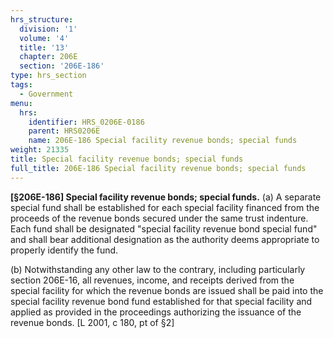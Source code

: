 ```yaml
---
hrs_structure:
  division: '1'
  volume: '4'
  title: '13'
  chapter: 206E
  section: '206E-186'
type: hrs_section
tags:
  - Government
menu:
  hrs:
    identifier: HRS_0206E-0186
    parent: HRS0206E
    name: 206E-186 Special facility revenue bonds; special funds
weight: 21335
title: Special facility revenue bonds; special funds
full_title: 206E-186 Special facility revenue bonds; special funds
---
```

**[§206E-186] Special facility revenue bonds; special funds.** (a) A separate special fund shall be established for each special facility financed from the proceeds of the revenue bonds secured under the same trust indenture. Each fund shall be designated "special facility revenue bond special fund" and shall bear additional designation as the authority deems appropriate to properly identify the fund.

(b) Notwithstanding any other law to the contrary, including particularly section 206E-16, all revenues, income, and receipts derived from the special facility for which the revenue bonds are issued shall be paid into the special facility revenue bond fund established for that special facility and applied as provided in the proceedings authorizing the issuance of the revenue bonds. [L 2001, c 180, pt of §2]